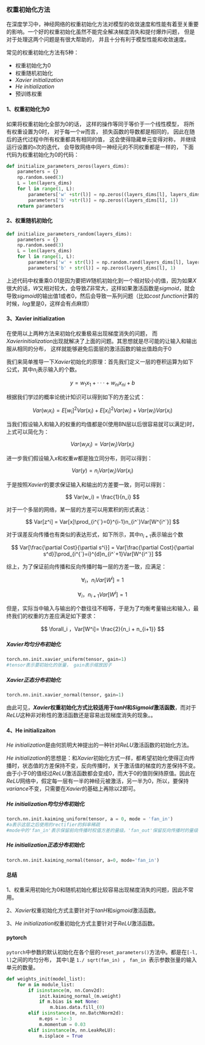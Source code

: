 ### 权重初始化方法

在深度学习中，神经网络的权重初始化方法对模型的收敛速度和性能有着至关重要的影响。一个好的权重初始化虽然不能完全解决梯度消失和提付爆炸问题， 但是对于处理这两个问题是有很大帮助的， 并且十分有利于模型性能和收敛速度。

常见的权重初始化方法有5种：

* 权重初始化为0
* 权重随机初始化
* $Xavier$ $initialization$
* $He$ $initialization$
* 预训练权重



#### 1、权重初始化为0

如果将权重初始化全部为$0$的话， 这样的操作等同于等价于一个线性模型， 将所有权重设置为$0$时， 对于每一个$w$而言， 损失函数的导数都是相同的， 因此在随后的迭代过程中所有权重都具有相同的值， 这会使得隐藏单元变得对称， 并继续运行设置的`n`次的迭代， 会导致网络中同一神经元的不同权重都是一样的， 下面代码为权重初始化为$0$的代码：

```python
def initialize_parameters_zeros(layers_dims):
    parameters = {}
    np.random.seed(3)
    L = len(layers_dims)
    for l in range(1, L):
        parameters['w' +str(l)] = np.zeros((layers_dims[l], layers_dims[l-1]))
        parameters['b' +str(l)] = np.zeros((layers_dims[l], 1))
    return parameters
```

#### 2、权重随机初始化

```python
def initialize_parameters_random(layers_dims):
    parameters = {}
    np.random.seed(3)
    L = len(layers_dims)
    for l in range(1, L):
        parameters['w' + str(l)] = np.random.rand(layers_dims[l], layers_dims[l-1]) *0.01
        parameters['b' + str(l)] = np.zeros(layers_dims[l], 1)
```

上述代码中权重乘$0.01$是因为要把$W$随机初始化到一个相对较小的值，因为如果$X$很大的话，$W$又相对较大，会导致$Z$非常大，这样如果激活函数是$sigmoid$，就会导致$sigmoid$的输出值$1$或者$0$，然后会导致一系列问题（比如$cost$ $function$计算的时候，$log$里是$0$，这样会有点麻烦）

#### 3、Xavier initialization

在使用以上两种方法来初始化权重极易出现梯度消失的问题， 而$Xavier initialization$出现就解决了上面的问题。其思想就是尽可能的让输入和输出服从相同的分布， 这样就能够避免后面层的激活函数的输出值趋向于0

我们来简单推导一下$Xavier$初始化的原理：首先我们定义一层的卷积运算为如下公式，其中${n_i}$表示输入的个数。

$$
y = w_1x_1 + ··· + w_{ni}x_{ni}+ b
$$

根据我们学过的概率论统计知识可以得到如下的方差公式：

$$
Var(w_ix_i)=E[w_i]^2Var(x_i) + E[x_i]^2Var(w_i) + Var(w_i)Var(x_i)
$$

当我们假设输入和输入的权重的均值都是$0$(使用BN层以后很容易就可以满足)时，上式可以简化为：

$$
Var(w_ix_i)=Var(w_i)Var(x_i)
$$

进一步我们假设输入$x$和权重$w$都是独立同分布，则可以得到：

$$
Var(y) = n_iVar(w_i)Var(x_i)
$$

于是按照$Xavier$的要求保证输入和输出的方差要一致，则可以得到：

$$
Var(w_i) = \frac{1}{n_i}
$$

对于一个多层的网络，某一层的方差可以用累积的形式表达：

$$
Var[z^i] = Var[x]\prod_{i^{`}=0}^{i-1}n_{i^`}Var[W^{i^`}]
$$

对于误差反向传播也有类似的表达形式，如下所示，其中$n_{i+1}$表示输出个数

$$
Var[\frac{\partial Cost}{\partial s^i}] = Var[\frac{\partial Cost}{\partial s^d}]\prod_{i^{`}=i}^{d}n_{i^`+1}Var[W^{i^`}]
$$

综上，为了保证前向传播和反向传播时每一层的方差一致，应满足：

$$
\forall_i ，n_iVar[W^i]=1
$$

$$
\forall_i ，n_{i+1}Var[W^i]=1
$$

但是，实际当中输入与输出的个数往往不相等，于是为了均衡考量输出和输入，最终我们的权重的方差应满足如下要求：

$$
\forall_i ，Var[W^i]= \frac{2}{n_i + n_{i+1}}
$$

##### $Xavier$均匀分布初始化

```python
torch.nn.init.xavier_uniform(tensor, gain=1)
#tensor表示要初始化的张量， gain表示缩放因子
```

##### $Xavier$正态分布初始化

```python
torch.nn.init.xavier_normal(tensor, gain=1)
```

由此可见，**$Xavier$权重初始化方式比较适用于$tanH$和$Sigmoid$激活函数**，而对于$ReLU$这种非对称性的激活函数还是容易出现梯度消失的现象。。

#### 4、He initializaiton

$He$ $initialization$是由何凯明大神提出的一种针对$ReLU$激活函数的初始化方法。

$He$ $initialization$的思想是：和$Xavier$初始化方式一样，都希望初始化使得正向传播时，状态值的方差保持不变，反向传播时，关于激活值的梯度的方差保持不变。由于小于$0$的值经过$ReLU$激活函数都会变成$0$，而大于$0$的值则保持原值。因此在$ReLU$网络中，假定每一层有一半的神经元被激活，另一半为$0$，所以，要保持$variance$不变，只需要在$Xavier$的基础上再除以2即可。

##### $He$ $initialization$均匀分布初始化

```python
torch.nn.init.kaiming_uniform(tensor, a = 0, mode = 'fan_in')
#a表示这层之后使用的rectifier的斜率稀疏
#mode中的'fan_in'表示保留前向传播时权值方差的量级。'fan_out'保留反向传播时的量级
```

##### $He$ $initialization$正态分布初始化

```python
torch.nn.init.kaiming_normal(tensor, a=0, mode='fan_in')
```

#### 总结

1、权重采用初始化为$0$和随机初始化都比较容易出现梯度消失的问题，因此不常用。

2、$Xavier$权重初始化方式主要针对于$tanH$和$sigmoid$激活函数。

3、$He$ $initialization$权重初始化方式主要针对于$ReLU$激活函数。

#### pytorch

`pytorch`中参数的默认初始化在各个层的`reset_parameters()`方法中。都是在`[-l, l]`之间的均匀分布， 其中`l`是 `1./ sqrt(fan_in) `， `fan_in `表示参数张量的输入单元的数量。

```python
def weights_init(model_list):
    for m in module_list:
    	if isinstance(m, nn.Conv2d):
            init.kaiming_normal_(m.weight)
            if m.bias is not None:
                m.bias.data.fill_(0)
        elif isinstance(m, nn.BatchNorm2d):
            m.eps = 1e-3
            m.momentum = 0.03
        elif isinstance(m, nn.LeakReLU):
            m.isplace = True     
```



